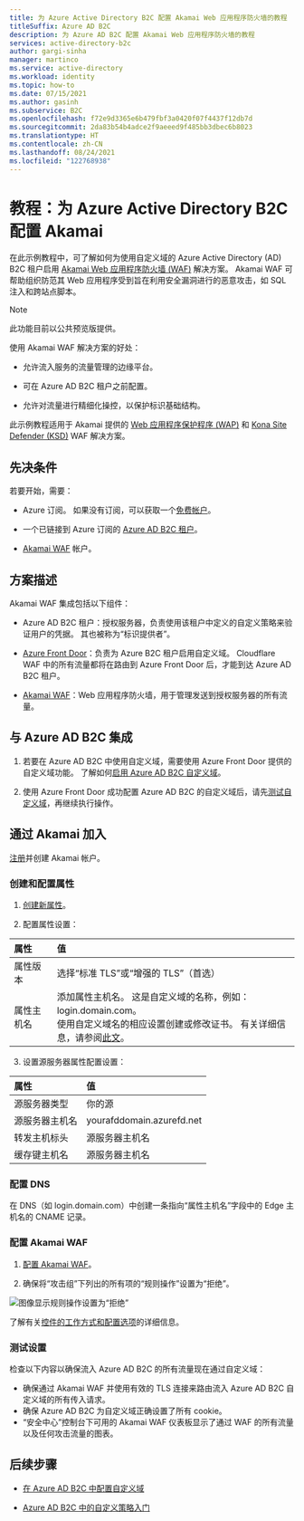```yaml
---
title: 为 Azure Active Directory B2C 配置 Akamai Web 应用程序防火墙的教程
titleSuffix: Azure AD B2C
description: 为 Azure AD B2C 配置 Akamai Web 应用程序防火墙的教程
services: active-directory-b2c
author: gargi-sinha
manager: martinco
ms.service: active-directory
ms.workload: identity
ms.topic: how-to
ms.date: 07/15/2021
ms.author: gasinh
ms.subservice: B2C
ms.openlocfilehash: f72e9d3365e6b479fbf3a0420f07f4437f12db7d
ms.sourcegitcommit: 2da83b54b4adce2f9aeeed9f485bb3dbec6b8023
ms.translationtype: HT
ms.contentlocale: zh-CN
ms.lasthandoff: 08/24/2021
ms.locfileid: "122768938"
---
```

# <a name="tutorial-configure-akamai-with-azure-active-directory-b2c"></a>教程：为 Azure Active Directory B2C 配置 Akamai

在此示例教程中，可了解如何为使用自定义域的 Azure Active Directory (AD) B2C 租户启用 [Akamai Web 应用程序防火墙 (WAF)](https://www.akamai.com/us/en/resources/web-application-firewall.jsp) 解决方案。 Akamai WAF 可帮助组织防范其 Web 应用程序受到旨在利用安全漏洞进行的恶意攻击，如 SQL 注入和跨站点脚本。

>[!NOTE]
>此功能目前以公共预览版提供。

使用 Akamai WAF 解决方案的好处：

- 允许流入服务的流量管理的边缘平台。

- 可在 Azure AD B2C 租户之前配置。

- 允许对流量进行精细化操控，以保护标识基础结构。

此示例教程适用于 Akamai 提供的 [Web 应用程序保护程序 (WAP)](https://www.akamai.com/us/en/products/security/web-application-protector-enterprise-waf-firewall-ddos-protection.jsp) 和 [Kona Site Defender (KSD)](https://www.akamai.com/us/en/products/security/kona-site-defender.jsp) WAF 解决方案。

## <a name="prerequisites"></a>先决条件

若要开始，需要：

- Azure 订阅。 如果没有订阅，可以获取一个[免费帐户](https://azure.microsoft.com/free/)。

- 一个已链接到 Azure 订阅的 [Azure AD B2C 租户](tutorial-create-tenant.md)。

- [Akamai WAF](https://www.akamai.com/us/en/akamai-free-trials.jsp) 帐户。
 
## <a name="scenario-description"></a>方案描述

Akamai WAF 集成包括以下组件：

- Azure AD B2C 租户：授权服务器，负责使用该租户中定义的自定义策略来验证用户的凭据。  其也被称为“标识提供者”。

- [Azure Front Door](../frontdoor/front-door-overview.md)：负责为 Azure B2C 租户启用自定义域。 Cloudflare WAF 中的所有流量都将在路由到 Azure Front Door 后，才能到达 Azure AD B2C 租户。

- [Akamai WAF](https://www.akamai.com/us/en/resources/waf.jsp)：Web 应用程序防火墙，用于管理发送到授权服务器的所有流量。

## <a name="integrate-with-azure-ad-b2c"></a>与 Azure AD B2C 集成

1. 若要在 Azure AD B2C 中使用自定义域，需要使用 Azure Front Door 提供的自定义域功能。 了解如何[启用 Azure AD B2C 自定义域](./custom-domain.md?pivots=b2c-user-flow)。  

2. 使用 Azure Front Door 成功配置 Azure AD B2C 的自定义域后，请先[测试自定义域](./custom-domain.md?pivots=b2c-custom-policy#test-your-custom-domain)，再继续执行操作。  

## <a name="onboard-with-akamai"></a>通过 Akamai 加入

[注册](https://www.akamai.com)并创建 Akamai 帐户。

### <a name="create-and-configure-property"></a>创建和配置属性 

1. [创建新属性](https://control.akamai.com/wh/CUSTOMER/AKAMAI/en-US/WEBHELP/property-manager/property-manager-help/GUID-14BB87F2-282F-4C4A-8043-B422344884E6.html)。

2. 配置属性设置：  

| 属性 | 值 |
|:---------------|:---------------|
|属性版本 | 选择“标准 TLS”或“增强的 TLS”（首选） |
|属性主机名 | 添加属性主机名。 这是自定义域的名称，例如：login.domain.com。 <BR> 使用自定义域名的相应设置创建或修改证书。 有关详细信息，请参阅[此文](https://learn.akamai.com/en-us/webhelp/property-manager/https-delivery-with-property-manager/GUID-9EE0EB6A-E62B-4F5F-9340-60CBD093A429.html)。 |

3. 设置源服务器属性配置设置：

|属性| 值 |
|:-----------|:-----------|
| 源服务器类型 | 你的源 |
| 源服务器主机名 | yourafddomain.azurefd.net |
| 转发主机标头 | 源服务器主机名 |
| 缓存键主机名| 源服务器主机名 |

### <a name="configure-dns"></a>配置 DNS

在 DNS（如 login.domain.com）中创建一条指向“属性主机名”字段中的 Edge 主机名的 CNAME 记录。

### <a name="configure-akamai-waf"></a>配置 Akamai WAF

1. [配置 Akamai WAF](https://learn.akamai.com/en-us/webhelp/kona-site-defender/kona-site-defender-quick-start/GUID-6294B96C-AE8B-4D99-8F43-11B886E6C39A.html#GUID-6294B96C-AE8B-4D99-8F43-11B886E6C39A)。

2. 确保将“攻击组”下列出的所有项的“规则操作”设置为“拒绝”。

![图像显示规则操作设置为“拒绝”](./media/partner-akamai/rule-action-deny.png)

了解有关[控件的工作方式和配置选项](https://control.akamai.com/dl/security/GUID-81C0214B-602A-4663-839D-68BCBFF41292.html)的详细信息。

### <a name="test-the-settings"></a>测试设置

检查以下内容以确保流入 Azure AD B2C 的所有流量现在通过自定义域：

- 确保通过 Akamai WAF 并使用有效的 TLS 连接来路由流入 Azure AD B2C 自定义域的所有传入请求。
- 确保 Azure AD B2C 为自定义域正确设置了所有 cookie。
- “安全中心”控制台下可用的 Akamai WAF 仪表板显示了通过 WAF 的所有流量以及任何攻击流量的图表。

## <a name="next-steps"></a>后续步骤

- [在 Azure AD B2C 中配置自定义域](./custom-domain.md?pivots=b2c-user-flow)

- [Azure AD B2C 中的自定义策略入门](./tutorial-create-user-flows.md?pivots=b2c-custom-policy&tabs=applications)
